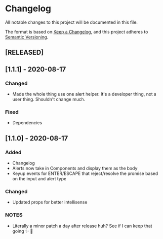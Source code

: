 # Changelog

All notable changes to this project will be documented in this file.

The format is based on [Keep a Changelog](https://keepachangelog.com/en/1.0.0/),
and this project adheres to [Semantic Versioning](https://semver.org/spec/v2.0.0.html).

## [RELEASED]

## [1.1.1] - 2020-08-17

### Changed

- Made the whole thing use one alert helper. It's a developer thing, not a user thing. Shouldn't change much.

### Fixed

- Dependencies

## [1.1.0] - 2020-08-17

### Added

- Changelog
- Alerts now take in Components and display them as the body
- Keyup events for ENTER/ESCAPE that reject/resolve the promise based on the input and alert type

### Changed

- Updated props for better intellisense

### NOTES

- Literally a minor patch a day after release huh? See if I can keep that going ✨ 💅
